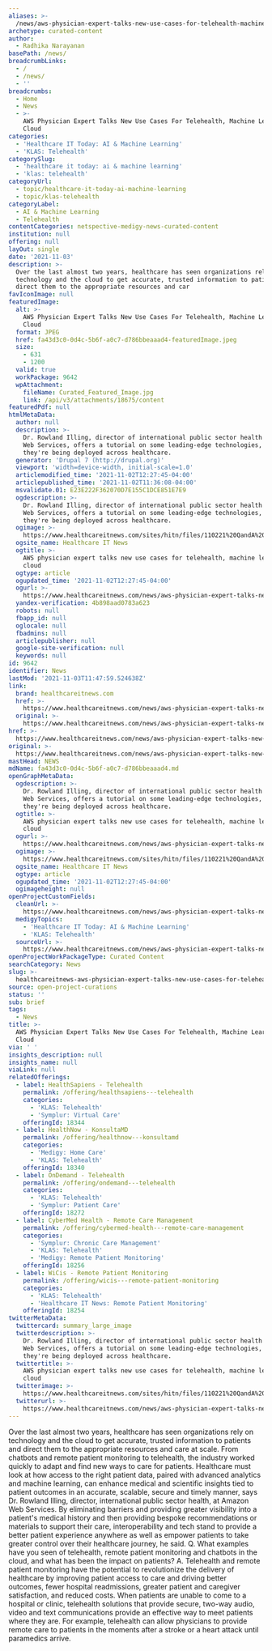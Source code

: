 ```yaml
---
aliases: >-
  /news/aws-physician-expert-talks-new-use-cases-for-telehealth-machine-learning-cloud
archetype: curated-content
author:
  - Radhika Narayanan
basePath: /news/
breadcrumbLinks:
  - /
  - /news/
  - ''
breadcrumbs:
  - Home
  - News
  - >-
    AWS Physician Expert Talks New Use Cases For Telehealth, Machine Learning,
    Cloud
categories:
  - 'Healthcare IT Today: AI & Machine Learning'
  - 'KLAS: Telehealth'
categorySlug:
  - 'healthcare it today: ai & machine learning'
  - 'klas: telehealth'
categoryUrl:
  - topic/healthcare-it-today-ai-machine-learning
  - topic/klas-telehealth
categoryLabel:
  - AI & Machine Learning
  - Telehealth
contentCategories: netspective-medigy-news-curated-content
institution: null
offering: null
layOut: single
date: '2021-11-03'
description: >-
  Over the last almost two years, healthcare has seen organizations rely on
  technology and the cloud to get accurate, trusted information to patients and
  direct them to the appropriate resources and car
favIconImage: null
featuredImage:
  alt: >-
    AWS Physician Expert Talks New Use Cases For Telehealth, Machine Learning,
    Cloud
  format: JPEG
  href: fa43d3c0-0d4c-5b6f-a0c7-d786bbeaaad4-featuredImage.jpeg
  size:
    - 631
    - 1200
  valid: true
  workPackage: 9642
  wpAttachment:
    fileName: Curated_Featured_Image.jpg
    link: /api/v3/attachments/18675/content
featuredPdf: null
htmlMetaData:
  author: null
  description: >-
    Dr. Rowland Illing, director of international public sector health at Amazon
    Web Services, offers a tutorial on some leading-edge technologies, and how
    they're being deployed across healthcare.
  generator: 'Drupal 7 (http://drupal.org)'
  viewport: 'width=device-width, initial-scale=1.0'
  articlemodified_time: '2021-11-02T12:27:45-04:00'
  articlepublished_time: '2021-11-02T11:36:08-04:00'
  msvalidate.01: E23E222F362070D7E155C1DCE851E7E9
  ogdescription: >-
    Dr. Rowland Illing, director of international public sector health at Amazon
    Web Services, offers a tutorial on some leading-edge technologies, and how
    they're being deployed across healthcare.
  ogimage: >-
    https://www.healthcareitnews.com/sites/hitn/files/110221%20QandA%20AWS%20Rowland%20Illing%201200.jpg
  ogsite_name: Healthcare IT News
  ogtitle: >-
    AWS physician expert talks new use cases for telehealth, machine learning,
    cloud
  ogtype: article
  ogupdated_time: '2021-11-02T12:27:45-04:00'
  ogurl: >-
    https://www.healthcareitnews.com/news/aws-physician-expert-talks-new-use-cases-telehealth-machine-learning-cloud
  yandex-verification: 4b898aad0783a623
  robots: null
  fbapp_id: null
  oglocale: null
  fbadmins: null
  articlepublisher: null
  google-site-verification: null
  keywords: null
id: 9642
identifier: News
lastMod: '2021-11-03T11:47:59.524638Z'
link:
  brand: healthcareitnews.com
  href: >-
    https://www.healthcareitnews.com/news/aws-physician-expert-talks-new-use-cases-telehealth-machine-learning-cloud
  original: >-
    https://www.healthcareitnews.com/news/aws-physician-expert-talks-new-use-cases-telehealth-machine-learning-cloud
href: >-
  https://www.healthcareitnews.com/news/aws-physician-expert-talks-new-use-cases-telehealth-machine-learning-cloud
original: >-
  https://www.healthcareitnews.com/news/aws-physician-expert-talks-new-use-cases-telehealth-machine-learning-cloud
mastHead: NEWS
mdName: fa43d3c0-0d4c-5b6f-a0c7-d786bbeaaad4.md
openGraphMetaData:
  ogdescription: >-
    Dr. Rowland Illing, director of international public sector health at Amazon
    Web Services, offers a tutorial on some leading-edge technologies, and how
    they're being deployed across healthcare.
  ogtitle: >-
    AWS physician expert talks new use cases for telehealth, machine learning,
    cloud
  ogurl: >-
    https://www.healthcareitnews.com/news/aws-physician-expert-talks-new-use-cases-telehealth-machine-learning-cloud
  ogimage: >-
    https://www.healthcareitnews.com/sites/hitn/files/110221%20QandA%20AWS%20Rowland%20Illing%201200.jpg
  ogsite_name: Healthcare IT News
  ogtype: article
  ogupdated_time: '2021-11-02T12:27:45-04:00'
  ogimageheight: null
openProjectCustomFields:
  cleanUrl: >-
    https://www.healthcareitnews.com/news/aws-physician-expert-talks-new-use-cases-telehealth-machine-learning-cloud
  medigyTopics:
    - 'Healthcare IT Today: AI & Machine Learning'
    - 'KLAS: Telehealth'
  sourceUrl: >-
    https://www.healthcareitnews.com/news/aws-physician-expert-talks-new-use-cases-telehealth-machine-learning-cloud
openProjectWorkPackageType: Curated Content
searchCategory: News
slug: >-
  healthcareitnews-aws-physician-expert-talks-new-use-cases-for-telehealth-machine-learning-cloud
source: open-project-curations
status: ''
sub: brief
tags:
  - News
title: >-
  AWS Physician Expert Talks New Use Cases For Telehealth, Machine Learning,
  Cloud
via: ' '
insights_description: null
insights_name: null
viaLink: null
relatedOfferings:
  - label: HealthSapiens - Telehealth
    permalink: /offering/healthsapiens---telehealth
    categories:
      - 'KLAS: Telehealth'
      - 'Symplur: Virtual Care'
    offeringId: 18344
  - label: HealthNow - KonsultaMD
    permalink: /offering/healthnow---konsultamd
    categories:
      - 'Medigy: Home Care'
      - 'KLAS: Telehealth'
    offeringId: 18340
  - label: OnDemand - Telehealth
    permalink: /offering/ondemand---telehealth
    categories:
      - 'KLAS: Telehealth'
      - 'Symplur: Patient Care'
    offeringId: 18272
  - label: CyberMed Health - Remote Care Management
    permalink: /offering/cybermed-health---remote-care-management
    categories:
      - 'Symplur: Chronic Care Management'
      - 'KLAS: Telehealth'
      - 'Medigy: Remote Patient Monitoring'
    offeringId: 18256
  - label: WiCis - Remote Patient Monitoring
    permalink: /offering/wicis---remote-patient-monitoring
    categories:
      - 'KLAS: Telehealth'
      - 'Healthcare IT News: Remote Patient Monitoring'
    offeringId: 18254
twitterMetaData:
  twittercard: summary_large_image
  twitterdescription: >-
    Dr. Rowland Illing, director of international public sector health at Amazon
    Web Services, offers a tutorial on some leading-edge technologies, and how
    they're being deployed across healthcare.
  twittertitle: >-
    AWS physician expert talks new use cases for telehealth, machine learning,
    cloud
  twitterimage: >-
    https://www.healthcareitnews.com/sites/hitn/files/110221%20QandA%20AWS%20Rowland%20Illing%201200.jpg
  twitterurl: >-
    https://www.healthcareitnews.com/news/aws-physician-expert-talks-new-use-cases-telehealth-machine-learning-cloud
---
```

<p>Over the last almost two years, healthcare has seen organizations rely on technology and the cloud to get accurate, trusted information to patients and direct them to the appropriate resources and care at scale.
From chatbots and remote patient monitoring to telehealth, the industry worked quickly to adapt and find new ways to care for patients.
Healthcare must look at how access to the right patient data, paired with advanced analytics and machine learning, can enhance medical and scientific insights tied to patient outcomes in an accurate, scalable, secure and timely manner, says Dr. Rowland Illing, director, international public sector health, at Amazon Web Services.
By eliminating barriers and providing greater visibility into a patient's medical history and then providing bespoke recommendations or materials to support their care, interoperability and tech stand to provide a better patient experience anywhere as well as empower patients to take greater control over their healthcare journey, he said.
Q. What examples have you seen of telehealth, remote patient monitoring and chatbots in the cloud, and what has been the impact on patients?
A. Telehealth and remote patient monitoring have the potential to revolutionize the delivery of healthcare by improving patient access to care and driving better outcomes, fewer hospital readmissions, greater patient and caregiver satisfaction, and reduced costs.
When patients are unable to come to a hospital or clinic, telehealth solutions that provide secure, two-way audio, video and text communications provide an effective way to meet patients where they are.
For example, telehealth can allow physicians to provide remote care to patients in the moments after a stroke or a heart attack until paramedics arrive.
</p>
